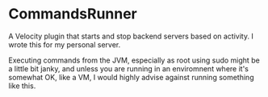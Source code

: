 # CommandsRunner

A Velocity plugin that starts and stop backend servers based on activity. I wrote this for my personal server.

Executing commands from the JVM, especially as root using sudo might be a little bit janky, and unless you are running in an enviromnent where it's somewhat OK, like a VM, I would highly
advise against running something like this.